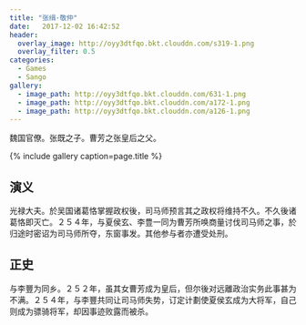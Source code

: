 ```yaml
---
title: "张缉·敬仲"
date:   2017-12-02 16:42:52
header:
  overlay_image: http://oyy3dtfqo.bkt.clouddn.com/s319-1.png
  overlay_filter: 0.5
categories:
  - Games
  - Sango
gallery:
  - image_path: http://oyy3dtfqo.bkt.clouddn.com/631-1.png
  - image_path: http://oyy3dtfqo.bkt.clouddn.com/a172-1.png
  - image_path: http://oyy3dtfqo.bkt.clouddn.com/a126-1.png
---
```


魏国官僚。张既之子。曹芳之张皇后之父。

{% include gallery caption=page.title %}

## 演义

光禄大夫。於吴国诸葛恪掌握政权後，司马师预言其之政权将维持不久。不久後诸葛恪即灭亡。２５４年，与夏侯玄、李豊一同为曹芳所唤商量讨伐司马师之事，於归途时密诏为司马师所夺，东窗事发。其他参与者亦遭受处刑。

## 正史

与李豐为同乡。２５２年，虽其女曹芳成为皇后，但尔後对远離政治实务此事甚为不满。２５４年，与李豐共同让司马师失势，订定计劃使夏侯玄成为大将军，自己则成为骠骑将军，却因事迹败露而被杀。